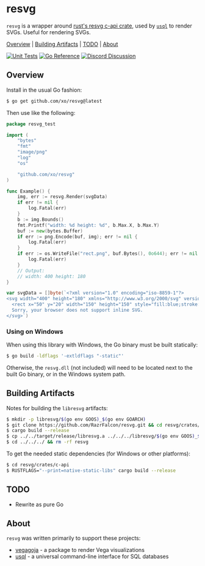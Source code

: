 # resvg

`resvg` is a wrapper around [rust's resvg c-api crate][resvg], used by
[`usql`][usql] to render SVGs. Useful for rendering SVGs.

[Overview][] | [Building Artifacts][] | [TODO][] | [About][]

[Overview]: #overview "Overview"
[Building Artifacts]: #building-artifacts "Building Artifacts"
[TODO]: #todo "TODO"
[About]: #about "About"

[![Unit Tests][resvg-ci-status]][resvg-ci]
[![Go Reference][goref-resvg-status]][goref-resvg]
[![Discord Discussion][discord-status]][discord]

[resvg-ci]: https://github.com/xo/resvg/actions/workflows/test.yml
[resvg-ci-status]: https://github.com/xo/resvg/actions/workflows/test.yml/badge.svg
[goref-resvg]: https://pkg.go.dev/github.com/xo/resvg
[goref-resvg-status]: https://pkg.go.dev/badge/github.com/xo/resvg.svg
[discord]: https://discord.gg/yJKEzc7prt "Discord Discussion"
[discord-status]: https://img.shields.io/discord/829150509658013727.svg?label=Discord&logo=Discord&colorB=7289da&style=flat-square "Discord Discussion"

## Overview

Install in the usual Go fashion:

```sh
$ go get github.com/xo/resvg@latest
```

Then use like the following:

```go
package resvg_test

import (
	"bytes"
	"fmt"
	"image/png"
	"log"
	"os"

	"github.com/xo/resvg"
)

func Example() {
	img, err := resvg.Render(svgData)
	if err != nil {
		log.Fatal(err)
	}
	b := img.Bounds()
	fmt.Printf("width: %d height: %d", b.Max.X, b.Max.Y)
	buf := new(bytes.Buffer)
	if err := png.Encode(buf, img); err != nil {
		log.Fatal(err)
	}
	if err := os.WriteFile("rect.png", buf.Bytes(), 0o644); err != nil {
		log.Fatal(err)
	}
	// Output:
	// width: 400 height: 180
}

var svgData = []byte(`<?xml version="1.0" encoding="iso-8859-1"?>
<svg width="400" height="180" xmlns="http://www.w3.org/2000/svg" version="1.1">
  <rect x="50" y="20" width="150" height="150" style="fill:blue;stroke:pink;stroke-width:5;fill-opacity:0.1;stroke-opacity:0.9" />
  Sorry, your browser does not support inline SVG.
</svg>`)
```

### Using on Windows

When using this library with Windows, the Go binary must be built statically:

```sh
$ go build -ldflags '-extldflags "-static"'
```

Otherwise, the `resvg.dll` (not included) will need to be located next to the
built Go binary, or in the Windows system path.

## Building Artifacts

Notes for building the `libresvg` artifacts:

```sh
$ mkdir -p libresvg/$(go env GOOS)_$(go env GOARCH)
$ git clone https://github.com/RazrFalcon/resvg.git && cd resvg/crates/c-api
$ cargo build --release
$ cp ../../target/release/libresvg.a ../../../libresvg/$(go env GOOS)_$(go env GOARCH)
$ cd ../../../ && rm -rf resvg
```

To get the needed static dependencies (for Windows or other platforms):

```sh
$ cd resvg/crates/c-api
$ RUSTFLAGS="--print=native-static-libs" cargo build --release
```

## TODO

- Rewrite as pure Go

## About

`resvg` was written primarily to support these projects:

- [vegagoja][vegagoja] - a package to render Vega visualizations
- [usql][usql] - a universal command-line interface for SQL databases

[resvg]: https://github.com/RazrFalcon/resvg
[usql]: https://github.com/xo/usql
[vegagoja]: https://github.com/xo/vegagoja
